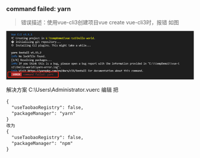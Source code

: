 ### command failed: yarn
> 错误描述：使用vue-cli3创建项目vue create vue-cli3时，报错 如图

![](../img/err01.png)

解决方案
C:\Users\Administrator\.vuerc 编辑 把
```
{
  "useTaobaoRegistry": false,
  "packageManager": "yarn"
}
改为
{
  "useTaobaoRegistry": false,
  "packageManager": "npm"
}
```
